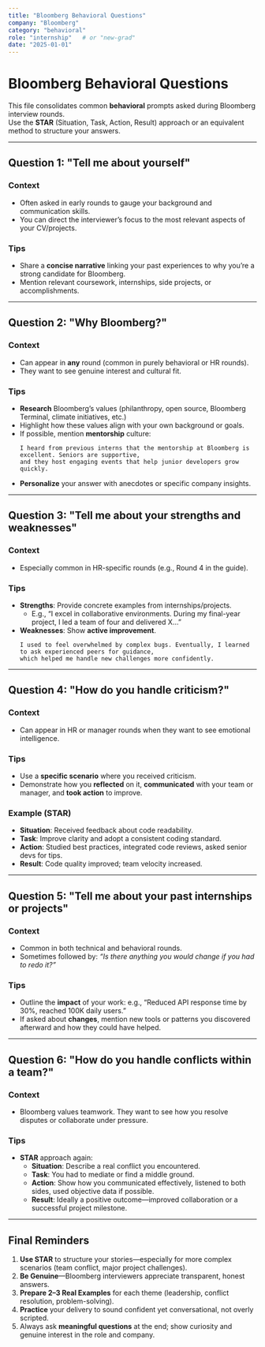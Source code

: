```yaml
---
title: "Bloomberg Behavioral Questions"
company: "Bloomberg"
category: "behavioral"
role: "internship"   # or "new-grad"
date: "2025-01-01"
---
```


# Bloomberg Behavioral Questions

This file consolidates common **behavioral** prompts asked during Bloomberg interview rounds.  
Use the **STAR** (Situation, Task, Action, Result) approach or an equivalent method to structure your answers.

---

## Question 1: "Tell me about yourself"

### Context
- Often asked in early rounds to gauge your background and communication skills.  
- You can direct the interviewer’s focus to the most relevant aspects of your CV/projects.

### Tips
- Share a **concise narrative** linking your past experiences to why you’re a strong candidate for Bloomberg.
- Mention relevant coursework, internships, side projects, or accomplishments.

---

## Question 2: "Why Bloomberg?"

### Context
- Can appear in **any** round (common in purely behavioral or HR rounds).
- They want to see genuine interest and cultural fit.

### Tips
- **Research** Bloomberg’s values (philanthropy, open source, Bloomberg Terminal, climate initiatives, etc.)  
- Highlight how these values align with your own background or goals.
- If possible, mention **mentorship** culture:
  ``` 
  I heard from previous interns that the mentorship at Bloomberg is excellent. Seniors are supportive, 
  and they host engaging events that help junior developers grow quickly.
  ```
- **Personalize** your answer with anecdotes or specific company insights.

---

## Question 3: "Tell me about your strengths and weaknesses"

### Context
- Especially common in HR-specific rounds (e.g., Round 4 in the guide).

### Tips
- **Strengths**: Provide concrete examples from internships/projects.  
  - E.g., “I excel in collaborative environments. During my final-year project, I led a team of four and delivered X…”  
- **Weaknesses**: Show **active improvement**.  
  ``` 
  I used to feel overwhelmed by complex bugs. Eventually, I learned to ask experienced peers for guidance, 
  which helped me handle new challenges more confidently.
  ```

---

## Question 4: "How do you handle criticism?"

### Context
- Can appear in HR or manager rounds when they want to see emotional intelligence.

### Tips
- Use a **specific scenario** where you received criticism.  
- Demonstrate how you **reflected** on it, **communicated** with your team or manager, and **took action** to improve.

### Example (STAR)
- **Situation**: Received feedback about code readability.  
- **Task**: Improve clarity and adopt a consistent coding standard.  
- **Action**: Studied best practices, integrated code reviews, asked senior devs for tips.  
- **Result**: Code quality improved; team velocity increased.

---

## Question 5: "Tell me about your past internships or projects"

### Context
- Common in both technical and behavioral rounds.  
- Sometimes followed by: *“Is there anything you would change if you had to redo it?”*

### Tips
- Outline the **impact** of your work: e.g., “Reduced API response time by 30%, reached 100K daily users.”  
- If asked about **changes**, mention new tools or patterns you discovered afterward and how they could have helped.

---

## Question 6: "How do you handle conflicts within a team?"

### Context
- Bloomberg values teamwork. They want to see how you resolve disputes or collaborate under pressure.

### Tips
- **STAR** approach again:
  - **Situation**: Describe a real conflict you encountered.
  - **Task**: You had to mediate or find a middle ground.
  - **Action**: Show how you communicated effectively, listened to both sides, used objective data if possible.
  - **Result**: Ideally a positive outcome—improved collaboration or a successful project milestone.

---

## Final Reminders

1. **Use STAR** to structure your stories—especially for more complex scenarios (team conflict, major project challenges).
2. **Be Genuine**—Bloomberg interviewers appreciate transparent, honest answers.
3. **Prepare 2–3 Real Examples** for each theme (leadership, conflict resolution, problem-solving).
4. **Practice** your delivery to sound confident yet conversational, not overly scripted.
5. Always ask **meaningful questions** at the end; show curiosity and genuine interest in the role and company.